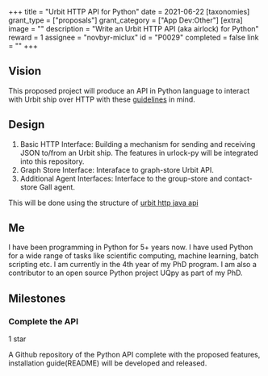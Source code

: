 +++
title = "Urbit HTTP API for Python"
date = 2021-06-22
[taxonomies]
grant_type = ["proposals"]
grant_category = ["App Dev:Other"]
[extra]
image = ""
description = "Write an Urbit HTTP API (aka airlock) for Python"
reward = 1
assignee = "novbyr-miclux"
id = "P0029"
completed = false
link = ""
+++

## Vision

This proposed project will produce an API in Python language to interact with Urbit ship over HTTP with these [guidelines][airlock_requirements_link] in mind.

[airlock_requirements_link]: https://docs.google.com/document/d/1no5oos_NE8LrUWz7iG9SKZMTIzruZVevZQ75nD5OHmI/edit

## Design

1. Basic HTTP Interface: Building a mechanism for sending and receiving JSON to/from an Urbit ship. The features in urlock-py will be integrated into this repository.
2. Graph Store Interface: Interaface to graph-store Urbit API.
3. Additional Agent Interfaces: Interface to the group-store and contact-store Gall agent. 

This will be done using the structure of [urbit http java api][urbit_http_api_java_link]

[urbit_http_api_java_link]: https://github.com/ynx0/airlock

## Me 

I have been programming in Python for 5+ years now. I have used Python for a wide range of tasks like scientific computing, machine learning, batch scripting etc. I am currently in the 4th year of my PhD program. I am also a contributor to an open source Python project UQpy as part of my PhD.


## Milestones

### Complete the API 
1 star

A Github repository of the Python API complete with the proposed features, installation guide(README) will be developed and released.

    
